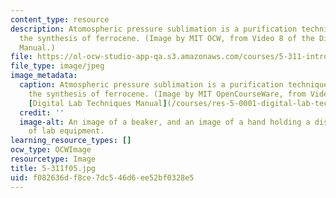```yaml
---
content_type: resource
description: Atomospheric pressure sublimation is a purification technique used during
  the synthesis of ferrocene. (Image by MIT OCW, from Video 8 of the Digital Lab Techniques
  Manual.)
file: https://ol-ocw-studio-app-qa.s3.amazonaws.com/courses/5-311-introductory-chemical-experimentation-fall-2005/f082636df8ce7dc546d6ee52bf0328e5_5-311f05.jpg
file_type: image/jpeg
image_metadata:
  caption: Atmospheric pressure sublimation is a purification technique used during
    the synthesis of ferrocene. (Image by MIT OpenCourseWare, from Video 8 of the
    [Digital Lab Techniques Manual](/courses/res-5-0001-digital-lab-techniques-manual-spring-2007/).)
  credit: ''
  image-alt: An image of a beaker, and an image of a hand holding a dish over a piece
    of lab equipment.
learning_resource_types: []
ocw_type: OCWImage
resourcetype: Image
title: 5-311f05.jpg
uid: f082636d-f8ce-7dc5-46d6-ee52bf0328e5
---
```


